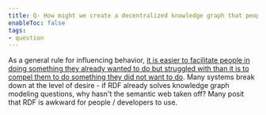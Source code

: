 ```yaml
---
title: Q- How might we create a decentralized knowledge graph that people want to use
enableToc: false
tags:
- question
---
```

As a general rule for influencing behavior, [it is easier to facilitate people in doing something they already wanted to do but struggled with than it is to compel them to do something they did not want to do](https://robhaisfield.com/notes/behavioral-product-strategy). Many systems break down at the level of desire - if RDF already solves knowledge graph modeling questions, why hasn't the semantic web taken off? Many posit that RDF is awkward for people / developers to use.